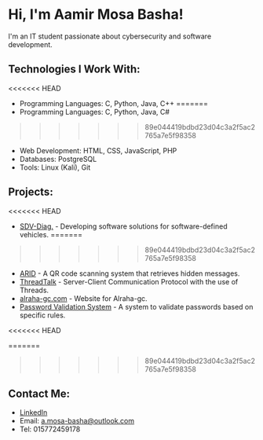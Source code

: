 # Hi, I'm Aamir Mosa Basha! 

I'm an IT student passionate about cybersecurity and software development. 


## Technologies I Work With:
<<<<<<< HEAD
- Programming Languages: C, Python, Java, C++
=======
- Programming Languages: C, Python, Java, C#
>>>>>>> 89e044419bdbd23d04c3a2f5ac2765a7e5f98358
- Web Development: HTML, CSS, JavaScript, PHP
- Databases: PostgreSQL
- Tools: Linux (Kali), Git

## Projects:
<<<<<<< HEAD
- [SDV-Diag.](https://github.com/Aamir-Basha/SDV-Diagnostics) - Developing software solutions for software-defined vehicles. 
=======
>>>>>>> 89e044419bdbd23d04c3a2f5ac2765a7e5f98358
- [ARID](https://github.com/Aamir-Basha/Agumented-Reality-in-Disguise-ARID-) - A QR code scanning system that retrieves hidden messages.
- [ThreadTalk](https://github.com/Aamir-Basha/ThreadTalk) - Server-Client Communication Protocol with the use of Threads.
- [alraha-gc.com](alraha-gc.com) - Website for Alraha-gc.
- [Password Validation System](https://github.com/Aamir-Basha/weakPass) - A system to validate passwords based on specific rules.

<<<<<<< HEAD

=======
>>>>>>> 89e044419bdbd23d04c3a2f5ac2765a7e5f98358
## Contact Me:
- [LinkedIn](https://www.linkedin.com/in/aamir-basha-a94860311/)
- Email: a.mosa-basha@outlook.com
- Tel: 015772459178
